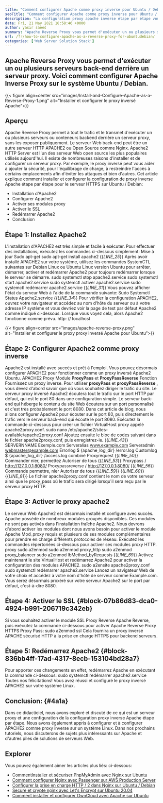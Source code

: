 ```yaml
---
title: "Comment configurer Apache comme proxy inverse pour Ubuntu / Debian" 
seoTitle: "Comment configurer Apache comme proxy inverse pour Ubuntu / Debian" 
description: "La configuration proxy apache inverse étape par étape vous permet d'exécuter un ou plusieurs serveurs arrière derrière un serveur proxy avec mod_proxy sur Ubuntu / Debian Linux." 
date: Fri, 21 May 2021 18:58:46 +0000
author: yasir saeed
summary: "Apache Reverse Proxy vous permet d'exécuter un ou plusieurs serveurs back-end derrière un serveur proxy. Voici comment configurer Apache Inverse Proxy sur le système Ubuntu / Debian." 
url: /fr/how-to-configure-apache-as-a-reverse-proxy-for-ubuntudebian/
categories: ['Web Server Solution Stack']
---
```


## Apache Reverse Proxy vous permet d'exécuter un ou plusieurs serveurs back-end derrière un serveur proxy. Voici comment configurer Apache Inverse Proxy sur le système Ubuntu / Debian.

{{< figure align=center src="images/Install-and-Configure-Apache-as-a-Reverse-Proxy-1.png" alt="Installer et configurer le proxy inversé Apache">}}


##  **Aperçu**  
Apache Reverse Proxy permet à tout le trafic et le transmet d'exécuter un ou plusieurs serveurs ou conteneurs backend derrière un serveur proxy, sans les exposer publiquement. Le serveur Web back-end peut être un autre serveur HTTP APACHE2 ou Open Source comme Nginx. Apache2 HTTP Server est l'un des serveur Web open source les plus populaires utilisés aujourd'hui.
Il existe de nombreuses raisons d'installer et de configurer un serveur proxy. Par exemple, le proxy inversé peut vous aider à ajouter la sécurité, pour l'équilibrage de charge, à restreindre l'accès à certains emplacements afin d'éviter les attaques et bien d'autres. Cet article explique comment installer et configurer la configuration de proxy inverse Apache étape par étape pour le serveur HTTPS sur Ubuntu / Debian:
  * Installation d'Apache2
  * Configurer Apache2
  * Activer ses modules proxy
  * Activer le SSL
  * Redémarrer Apache2
  * Conclusion

## Étape 1: Installez Apache2
L'installation d'APACHE2 est très simple et facile à exécuter. Pour effectuer des installations, exécutez les commandes ci-dessous simplement:
Mise à jour Sudo apt-get
sudo apt-get install apache2
{{_LINE_25_}}
Après avoir installé APACHE2 sur votre système, utilisez les commandes SystemCTL suivantes sur Debian Linux ou Ubuntu Linux version Ubuntu pour arrêter, démarrer, activer et redémarrer Apache2 pour toujours redémarrer lorsque le serveur se démarre.
sudo systemctl stop apache2.service
sudo systemctl start apache2.service
sudo systemctl activer apache2.service
sudo systemctl redémarrer apache2.service
{{_LINE_31_}}
Vous pouvez afficher l'état du serveur Web à l'aide de la commande suivante:
Sudo Systemctl Status Apache2.service
{{_LINE_34_}}
Pour vérifier la configuration APACHE2, ouvrez votre navigateur et accédez au nom d'hôte du serveur ou à votre adresse IP système et vous devriez voir la page de test par défaut Apache2 comme indiqué ci-dessous. Lorsque vous voyez cela, alors Apache2 fonctionne comme prévu. http: // localhost

{{< figure align=center src="images/apache-reverse-proxy.png" alt="Installer et configurer le proxy proxy inversé Apache pour Ubuntu">}}


## Étape 2: Configurer Apache2 comme proxy inverse
Apache2 est installé avec succès et prêt à l'emploi. Vous pouvez désormais configurer APACHE2 pour fonctionner comme un proxy inversé Apache2 Ubuntu. APACHE2 Proxy Module  **ProxyPass** et  **ProxyPassReverse**  Fonction Fournissez un proxy inverse. Pour utiliser  **proxyPass**  et **proxyPassReverse**  , vous devez d'abord savoir que où vous souhaitez diriger le trafic du site.
Le serveur proxy inversé Apache2 écoutera tout le trafic sur le port HTTP par défaut, qui est le port 80 dans une configuration simple. Le serveur back-end qui héberge le contenu du site Web écoutera sur un port personnalisé et c'est très probablement le port 8080.
Dans cet article de blog, nous allons configurer Apache2 pour écouter sur le port 80, puis directement le trafic vers le serveur back-end qui écoute le port 8080. Exécutez la commande ci-dessous pour créer un fichier VirtualHost proxy appelé apache2proxy.conf.
sudo nano /etc/apache2/sites-available/apache2proxy.conf
Ajoutez ensuite le bloc de codes suivant dans le fichier apache2proxy.conf, puis enregistrez-le.
{{_LINE_43_}}
        SERVERNNAME Exemple.com
        Serveralias www.example.com
        Serveradmin webmaster@example.com
        Errorlog $ {apache_log_dir} /error.log
        Customlog $ {apache_log_dir} /access.log combiné
        Proxyréquest
{{_LINE_50_}}
          Commander nier, permettez
          Autoriser de tous
{{_LINE_53_}}
        Proxypass / http://127.0.0.1:8080/
        Proxypassreverse / http://127.0.0.1:8080/
{{_LINE_56_}}
          Commande permettre, nier
          Autoriser de tous
{{_LINE_59_}}
{{_LINE_60_}}
{{_LINE_61_}}
Le fichier apache2proxy.conf contient le nom de votre serveur ainsi que le proxy_pass où le trafic sera dirigé lorsqu'il sera reçu par le serveur proxy HTTP.

## Étape 3: Activer le proxy apache2
Le serveur Web Apache2 est désormais installé et configure avec succès. Apache possède de nombreux modules groupés disponibles. Ces modules ne sont pas activés dans l'installation fraîche Apache2. Nous devrons d'abord activer les modules dont nous avons besoin pour activer le module Apache Mod_proxy requis et plusieurs de ses modules complémentaires pour prendre en charge différents protocoles de réseau. Exécutez les commandes répertoriées ci-dessous pour activer ses modules proxy HTTP.
proxy sudo a2enmod
sudo a2enmod proxy_http
sudo a2enmod proxy_balancer
sudo a2enmod lbMethod_byRequests
{{_LINE_69_}}
Activez maintenant le site VirtualHost et redémarrez Apache2 pour activer la configuration des modules APACHE2.
sudo a2ensite apache2proxy.conf
sudo systemctl redémarrer apache2.service
Lancez un navigateur Web de votre choix et accédez à votre nom d'hôte de serveur comme Example.com. Vous serez désormais proxéré sur votre serveur Apache2 sur le port par défaut, c'est-à-dire 8080.

## Étape 4: Activer le SSL {#block-07b86d83-dca0-4924-b991-206719c342eb}

Si vous souhaitez activer le module SSL Proxy Reverse Apache Reverse, puis exécutez la commande ci-dessous pour activer Apache Reverse Proxy HTTPS Proxy Pass:
sudo a2enmod ssl
Cela fournira un proxy inversé APACHE sécurisé HTTP à la prise en charge HTTPS pour backend serveurs.

## Étape 5: Redémarrez Apache2 {#block-836bb4ff-17ad-4317-8ecb-153104bd28a7}

Pour apporter ces changements en effet, redémarrez Apache en exécutant la commande ci-dessous:
sudo systemctl redémarrer apache2.service
Toutes nos félicitations! Vous avez réussi et configuré le proxy inversé APACHE2 sur votre système Linux.

##  **Conclusion:**   {#4a1a}

Dans ce didacticiel, nous avons exploré et discuté de ce qui est un serveur proxy et une configuration de la configuration proxy inverse Apache étape par étape. Nous avons également appris à configurer et à configurer APACHE2 comme proxy inverse sur un système Linux. Dans nos prochains tutoriels, nous discuterons de sujets plus intéressants sur Apache et d'autres piles de solutions de serveurs Web.

## Explorer
Vous pouvez également aimer les articles plus liés: ci-dessous:
  * [Comment][1][Installer et sécuriser PhpMyAdmin avec Nginx sur Ubuntu][2]
  * [Comment configurer Nginx avec Passenger sur AWS Production Server][3]
  * [Configurer la prise en charge HTTP / 2 dans Nginx sur Ubuntu / Debian][4]
  * [Secure et crypte nginx avec Let's Encrypt sur Ubuntu 20.04][5]
  * [Comment installer et configurer OwnCloud avec Apache sur Ubuntu][6]



 [1]: https://blog.containerize.com/web-server-solution-stack/fr/how-to-configure-apache-as-a-reverse-proxy-for-ubuntudebian/
 [2]: https://blog.containerize.com/web-server-solution-stack/how-to-install-and-secure-phpmyadmin-with-nginx-on-ubuntu/
 [3]: https://blog.containerize.com/web-server-solution-stack/how-to-setup-nginx-with-passenger-on-aws-production-server/
 [4]: https://blog.containerize.com/web-server-solution-stack/how-to-configure-http2-support-in-nginx-on-ubuntudebian/
 [5]: https://blog.containerize.com/web-server-solution-stack/how-to-secure-nginx-with-letsencrypt-on-ubuntu-20-04/
 [6]: https://blog.containerize.com/backup-and-sync-software/how-to-install-and-configure-owncloud-with-apache-on-ubuntu/
